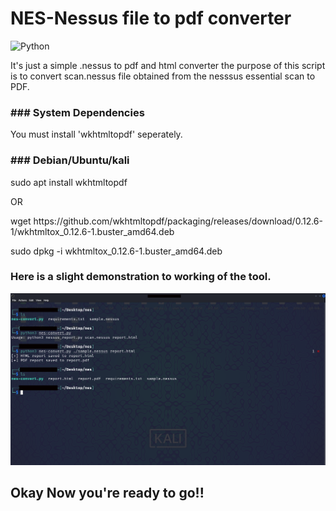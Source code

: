 <h1> NES-Nessus file to pdf converter </h1>

![Python](https://img.shields.io/badge/Python-3.10-blue?logo=python&logoColor=yellow)


<p> It's just a simple .nessus to pdf and html converter the purpose of this script is to convert scan.nessus file obtained from the nesssus essential scan to PDF.</p>

<h3> ### System Dependencies</h3>

<p> You must install 'wkhtmltopdf' seperately.</p>

<h3> ### Debian/Ubuntu/kali </h3>

<p> sudo apt install wkhtmltopdf</p>

OR

<p> wget https://github.com/wkhtmltopdf/packaging/releases/download/0.12.6-1/wkhtmltox_0.12.6-1.buster_amd64.deb </p>

<p> sudo dpkg -i wkhtmltox_0.12.6-1.buster_amd64.deb </p>

<h3> Here is a slight demonstration to working of the tool.</h3>


![nes-jpg](https://github.com/as-w-in/nes/blob/main/assets/screenshots/nes-jpg.png?raw=true)

<h2> Okay Now you're ready to go!!</h2>

